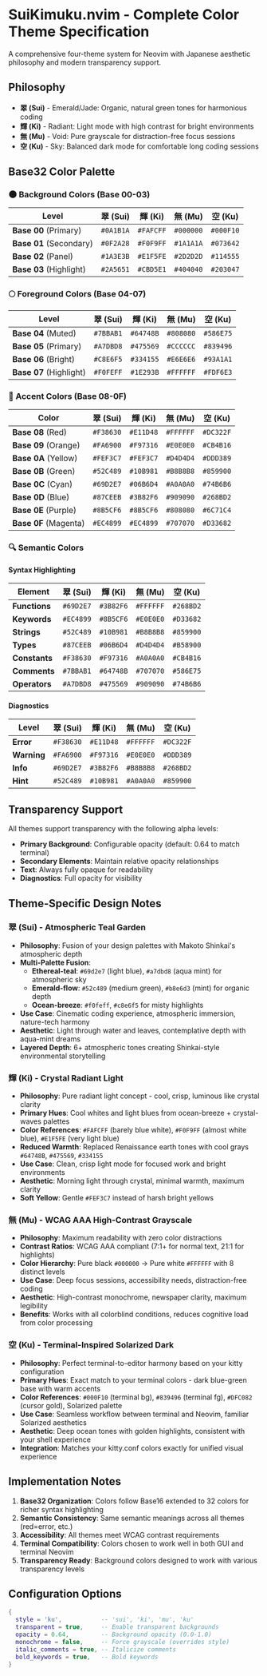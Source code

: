 # SuiKimuku.nvim - Complete Color Theme Specification

A comprehensive four-theme system for Neovim with Japanese aesthetic philosophy and modern transparency support.

## Philosophy

- **翠 (Sui)** - Emerald/Jade: Organic, natural green tones for harmonious coding
- **輝 (Ki)** - Radiant: Light mode with high contrast for bright environments  
- **無 (Mu)** - Void: Pure grayscale for distraction-free focus sessions
- **空 (Ku)** - Sky: Balanced dark mode for comfortable long coding sessions

## Base32 Color Palette

### 🌑 Background Colors (Base 00-03)

| Level | 翠 (Sui) | 輝 (Ki) | 無 (Mu) | 空 (Ku) |
|-------|----------|---------|---------|---------|
| **Base 00** (Primary) | `#0A1B1A` | `#FAFCFF` | `#000000` | `#000F10` |
| **Base 01** (Secondary) | `#0F2A28` | `#F0F9FF` | `#1A1A1A` | `#073642` |
| **Base 02** (Panel) | `#1A3E3B` | `#E1F5FE` | `#2D2D2D` | `#114555` |
| **Base 03** (Highlight) | `#2A5651` | `#CBD5E1` | `#404040` | `#203047` |

### 🌕 Foreground Colors (Base 04-07)

| Level | 翠 (Sui) | 輝 (Ki) | 無 (Mu) | 空 (Ku) |
|-------|----------|---------|---------|---------|
| **Base 04** (Muted) | `#7BBAB1` | `#64748B` | `#808080` | `#586E75` |
| **Base 05** (Primary) | `#A7DBD8` | `#475569` | `#CCCCCC` | `#839496` |
| **Base 06** (Bright) | `#C8E6F5` | `#334155` | `#E6E6E6` | `#93A1A1` |
| **Base 07** (Highlight) | `#F0FEFF` | `#1E293B` | `#FFFFFF` | `#FDF6E3` |

### 🎨 Accent Colors (Base 08-0F)

| Color | 翠 (Sui) | 輝 (Ki) | 無 (Mu) | 空 (Ku) |
|-------|----------|---------|---------|---------|
| **Base 08** (Red) | `#F38630` | `#E11D48` | `#FFFFFF` | `#DC322F` |
| **Base 09** (Orange) | `#FA6900` | `#F97316` | `#E0E0E0` | `#CB4B16` |
| **Base 0A** (Yellow) | `#FEF3C7` | `#FEF3C7` | `#D4D4D4` | `#DDD389` |
| **Base 0B** (Green) | `#52C489` | `#10B981` | `#B8B8B8` | `#859900` |
| **Base 0C** (Cyan) | `#69D2E7` | `#06B6D4` | `#A0A0A0` | `#74B6B6` |
| **Base 0D** (Blue) | `#87CEEB` | `#3B82F6` | `#909090` | `#268BD2` |
| **Base 0E** (Purple) | `#8B5CF6` | `#8B5CF6` | `#808080` | `#6C71C4` |
| **Base 0F** (Magenta) | `#EC4899` | `#EC4899` | `#707070` | `#D33682` |

### 🔍 Semantic Colors

#### Syntax Highlighting
| Element | 翠 (Sui) | 輝 (Ki) | 無 (Mu) | 空 (Ku) |
|---------|----------|---------|---------|---------|
| **Functions** | `#69D2E7` | `#3B82F6` | `#FFFFFF` | `#268BD2` |
| **Keywords** | `#EC4899` | `#8B5CF6` | `#E0E0E0` | `#D33682` |
| **Strings** | `#52C489` | `#10B981` | `#B8B8B8` | `#859900` |
| **Types** | `#87CEEB` | `#06B6D4` | `#D4D4D4` | `#B58900` |
| **Constants** | `#F38630` | `#F97316` | `#A0A0A0` | `#CB4B16` |
| **Comments** | `#7BBAB1` | `#64748B` | `#707070` | `#586E75` |
| **Operators** | `#A7DBD8` | `#475569` | `#909090` | `#74B6B6` |

#### Diagnostics
| Level | 翠 (Sui) | 輝 (Ki) | 無 (Mu) | 空 (Ku) |
|-------|----------|---------|---------|---------|
| **Error** | `#F38630` | `#E11D48` | `#FFFFFF` | `#DC322F` |
| **Warning** | `#FA6900` | `#F97316` | `#E0E0E0` | `#DDD389` |
| **Info** | `#69D2E7` | `#3B82F6` | `#B8B8B8` | `#268BD2` |
| **Hint** | `#52C489` | `#10B981` | `#A0A0A0` | `#859900` |

## Transparency Support

All themes support transparency with the following alpha levels:
- **Primary Background**: Configurable opacity (default: 0.64 to match terminal)
- **Secondary Elements**: Maintain relative opacity relationships
- **Text**: Always fully opaque for readability
- **Diagnostics**: Full opacity for visibility

## Theme-Specific Design Notes

### 翠 (Sui) - Atmospheric Teal Garden
- **Philosophy**: Fusion of your design palettes with Makoto Shinkai's atmospheric depth
- **Multi-Palette Fusion**: 
  - **Ethereal-teal**: `#69d2e7` (light blue), `#a7dbd8` (aqua mint) for atmospheric sky
  - **Emerald-flow**: `#52c489` (medium green), `#b8e6d3` (mint) for organic depth  
  - **Ocean-breeze**: `#f0feff`, `#c8e6f5` for misty highlights
- **Use Case**: Cinematic coding experience, atmospheric immersion, nature-tech harmony
- **Aesthetic**: Light through water and leaves, contemplative depth with aqua-mint dreams
- **Layered Depth**: 6+ atmospheric tones creating Shinkai-style environmental storytelling

### 輝 (Ki) - Crystal Radiant Light
- **Philosophy**: Pure radiant light concept - cool, crisp, luminous like crystal clarity
- **Primary Hues**: Cool whites and light blues from ocean-breeze + crystal-waves palettes
- **Color References**: `#FAFCFF` (barely blue white), `#F0F9FF` (almost white blue), `#E1F5FE` (very light blue)
- **Reduced Warmth**: Replaced Renaissance earth tones with cool grays `#64748B`, `#475569`, `#334155`
- **Use Case**: Clean, crisp light mode for focused work and bright environments
- **Aesthetic**: Morning light through crystal, minimal warmth, maximum clarity
- **Soft Yellow**: Gentle `#FEF3C7` instead of harsh bright yellows

### 無 (Mu) - WCAG AAA High-Contrast Grayscale
- **Philosophy**: Maximum readability with zero color distractions
- **Contrast Ratios**: WCAG AAA compliant (7:1+ for normal text, 21:1 for highlights)
- **Color Hierarchy**: Pure black `#000000` → Pure white `#FFFFFF` with 8 distinct levels
- **Use Case**: Deep focus sessions, accessibility needs, distraction-free coding
- **Aesthetic**: High-contrast monochrome, newspaper clarity, maximum legibility
- **Benefits**: Works with all colorblind conditions, reduces cognitive load from color processing

### 空 (Ku) - Terminal-Inspired Solarized Dark
- **Philosophy**: Perfect terminal-to-editor harmony based on your kitty configuration
- **Primary Hues**: Exact match to your terminal colors - dark blue-green base with warm accents
- **Color References**: `#000F10` (terminal bg), `#839496` (terminal fg), `#DFC082` (cursor gold), Solarized palette
- **Use Case**: Seamless workflow between terminal and Neovim, familiar Solarized aesthetics
- **Aesthetic**: Deep ocean tones with golden highlights, consistent with your shell experience
- **Integration**: Matches your kitty.conf colors exactly for unified visual experience

## Implementation Notes

1. **Base32 Organization**: Colors follow Base16 extended to 32 colors for richer syntax highlighting
2. **Semantic Consistency**: Same semantic meanings across all themes (red=error, etc.)
3. **Accessibility**: All themes meet WCAG contrast requirements
4. **Terminal Compatibility**: Colors chosen to work well in both GUI and terminal Neovim
5. **Transparency Ready**: Background colors designed to work with various transparency levels

## Configuration Options

```lua
{
  style = 'ku',           -- 'sui', 'ki', 'mu', 'ku'
  transparent = true,     -- Enable transparent backgrounds
  opacity = 0.64,         -- Background opacity (0.0-1.0)
  monochrome = false,     -- Force grayscale (overrides style)
  italic_comments = true, -- Italicize comments
  bold_keywords = true,   -- Bold keywords
}
```